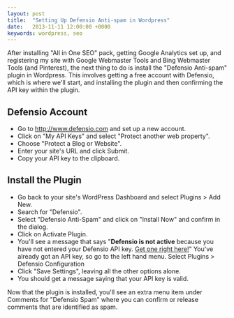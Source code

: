 ```yaml
---
layout: post
title:  "Setting Up Defensio Anti-spam in Wordpress"
date:   2013-11-11 12:00:00 +0000
keywords: wordpress, seo
---
```

After installing "All in One SEO" pack, getting Google Analytics set up, and registering my site with Google Webmaster Tools and Bing Webmaster Tools (and Pinterest), the next thing to do is install the "Defensio Anti-spam" plugin in Wordpress. This involves getting a free account with Defensio, which is where we'll start, and installing the plugin and then confirming the API key within the plugin.

## Defensio Account

<ul>
	<li>Go to <a title="Defensio Anti-spam" href="http://www.defensio.com">http://www.defensio.com</a> and set up a new account.</li>
	<li>Click on "My API Keys" and select "Protect another web property".</li>
	<li>Choose "Protect a Blog or Website".</li>
	<li>Enter your site's URL and click Submit.</li>
	<li>Copy your API key to the clipboard.</li>
</ul>

## Install the Plugin

<ul>
	<li>Go back to your site's WordPress Dashboard and select Plugins &gt; Add New.</li>
	<li>Search for "Defensio".</li>
	<li>Select "Defensio Anti-Spam" and click on "Install Now" and confirm in the dialog.</li>
	<li>Click on Activate Plugin.</li>
	<li>You'll see a message that says "<strong>Defensio is not active</strong> because you have not entered your Defensio API key. <a href="http://defensio.com/signup" target="_blank">Get one right here!</a>" You've already got an API key, so go to the left hand menu. Select Plugins &gt; Defensio Configuration</li>
	<li>Click "Save Settings", leaving all the other options alone.</li>
	<li>You should get a message saying that your API key is valid.</li>
</ul>

Now that the plugin is installed, you'll see an extra menu item under Comments for "Defensio Spam" where you can confirm or release comments that are identified as spam.